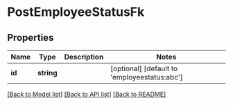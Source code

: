 # PostEmployeeStatusFk

## Properties

 Name   | Type       | Description | Notes                                        
--------|------------|-------------|----------------------------------------------
 **id** | **string** |             | [optional] [default to 'employeestatus:abc'] 

[[Back to Model list]](../../README.md#documentation-for-models) [[Back to API list]](../../README.md#documentation-for-api-endpoints) [[Back to README]](../../README.md)


